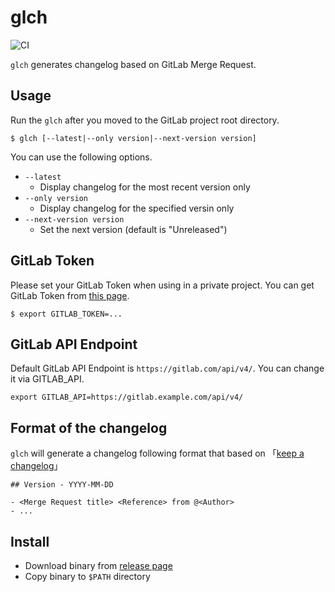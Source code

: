 # glch

![CI](https://github.com/shiimaxx/glch/workflows/CI/badge.svg)

`glch` generates changelog based on GitLab Merge Request.


## Usage

Run the `glch` after you moved to the GitLab project root directory.

```
$ glch [--latest|--only version|--next-version version]
```

You can use the following options.

- `--latest`
    - Display changelog for the most recent version only
- `--only version`
    - Display changelog for the specified versin only
- `--next-version version`
    - Set the next version (default is "Unreleased")


## GitLab Token

Please set your GitLab Token when using in a private project. You can get GitLab Token from [this page](https://gitlab.com/profile/personal_access_tokens).

```
$ export GITLAB_TOKEN=...
```


## GitLab API Endpoint

Default GitLab API Endpoint is `https://gitlab.com/api/v4/`. You can change it via GITLAB_API.

```
export GITLAB_API=https://gitlab.example.com/api/v4/
```


## Format of the changelog

`glch` will generate a changelog following format that based on 「[keep a changelog](https://keepachangelog.com/)」

```
## Version - YYYY-MM-DD

- <Merge Request title> <Reference> from @<Author>
- ...
```


## Install

- Download binary from [release page](https://github.com/shiimaxx/glch/releases)
- Copy binary to `$PATH` directory
